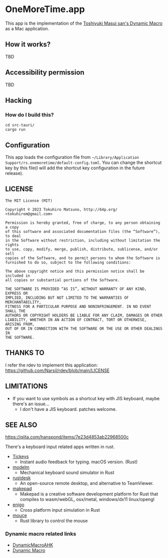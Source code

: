 # OneMoreTime.app

This app is the implementation of the [Toshiyuki Masui san's Dynamic Macro](https://gihyo.jp/dev/serial/01/masui-columbus/0006) as a Mac application.

## How it works?

TBD

## Accessibility permission

TBD

## Hacking

### How do I build this?

    cd src-tauri/
    cargo run

## Configuration

This app loads the configuration file from `~/Library/Application Support/rs.onemoretime/default-config.toml`.
You can change the shortcut key by this file(I will add the shortcut key configuration in the future release).

## LICENSE

    The MIT License (MIT)
    
    Copyright © 2023 Tokuhiro Matsuno, http://64p.org/ <tokuhirom@gmail.com>
    
    Permission is hereby granted, free of charge, to any person obtaining a copy
    of this software and associated documentation files (the “Software”), to deal
    in the Software without restriction, including without limitation the rights
    to use, copy, modify, merge, publish, distribute, sublicense, and/or sell
    copies of the Software, and to permit persons to whom the Software is
    furnished to do so, subject to the following conditions:
    
    The above copyright notice and this permission notice shall be included in
    all copies or substantial portions of the Software.
    
    THE SOFTWARE IS PROVIDED “AS IS”, WITHOUT WARRANTY OF ANY KIND, EXPRESS OR
    IMPLIED, INCLUDING BUT NOT LIMITED TO THE WARRANTIES OF MERCHANTABILITY,
    FITNESS FOR A PARTICULAR PURPOSE AND NONINFRINGEMENT. IN NO EVENT SHALL THE
    AUTHORS OR COPYRIGHT HOLDERS BE LIABLE FOR ANY CLAIM, DAMAGES OR OTHER
    LIABILITY, WHETHER IN AN ACTION OF CONTRACT, TORT OR OTHERWISE, ARISING FROM,
    OUT OF OR IN CONNECTION WITH THE SOFTWARE OR THE USE OR OTHER DEALINGS IN
    THE SOFTWARE.

## THANKS TO

I refer the rdev to implement this application: https://github.com/Narsil/rdev/blob/main/LICENSE

## LIMITATIONS

  - If you want to use symbols as a shortcut key with JIS keyboard, maybe there's an issue...
    - I don't have a JIS keyboard. patches welcome.

## SEE ALSO

https://qiita.com/hanspond/items/7e23d4853ab22968500c

There's a keyboard input related apps written in rust.

- [Tickeys](https://github.com/yingDev/Tickeys)
  - Instant audio feedback for typing. macOS version. (Rust)
- [modelm](https://github.com/millerjs/modelm)
  - Mechanical keyboard sound simulator in Rust
- [rustdesk](https://github.com/rustdesk/rustdesk)
  - An open-source remote desktop, and alternative to TeamViewer.
- [makepad](https://github.com/makepad/makepad)
  - Makepad is a creative software development platform for Rust that compiles to wasm/webGL, osx/metal, windows/dx11 linux/opengl
- [enigo](https://github.com/enigo-rs/enigo)
  - Cross platform input simulation in Rust
- [mouce](https://github.com/fufesou/mouce)
  - Rust library to control the mouse

### Dynamic macro related links

- [DynamicMacroAHK](https://forestail.com/programing/dynamic-macro-autohotkey/)
- [Dynamic Macro](http://www.pitecan.com/papers/JSSSTDmacro/JSSSTDmacro.html)
